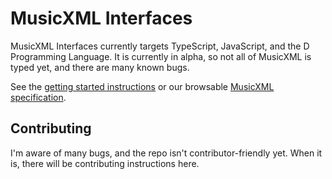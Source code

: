 # MusicXML Interfaces
MusicXML Interfaces currently targets TypeScript, JavaScript, and the D Programming Language. It is currently in alpha, so not all of MusicXML is typed yet, and there are many known bugs.

See the [getting started instructions](https://ripieno.github.io/musicxml-interfaces) or our browsable 
[MusicXML specification](https://ripieno.github.io/musicxml-interfaces/#spec).

## Contributing
I'm aware of many bugs, and the repo isn't contributor-friendly yet. When it is, there will be contributing instructions here.
